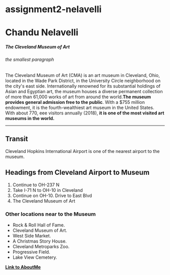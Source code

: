 # assignment2-nelavelli

# Chandu Nelavelli

##### The Cleveland Museum of Art

###### the smallest paragraph

The Cleveland Museum of Art (CMA) is an art museum in Cleveland, Ohio, located in the Wade Park District, in the University Circle neighborhood on the city's east side. Internationally renowned for its substantial holdings of Asian and Egyptian art, the museum houses a diverse permanent collection of more than 61,000 works of art from around the world.**The museum provides general admission free to the public**. With a $755 million endowment, it is the fourth-wealthiest art museum in the United States. With about 770, eee visitors annually (2018), **it is one of the most visited art museums in the world.**

****
## Transit
Cleveland Hopkins International Airport is one of the nearest airport to the museum.

## Headings from Cleveland Airport to Museum

1. Continue to OH-237 N
2. Take I-71 N to OH-10 in Cleveland
3. Continue on OH-10. Drive to East Blvd
4. The Cleveland Museum of Art

### Other locations near to the Museum

* Rock & Roll Hall of Fame.
* Cleveland Museum of Art.
* West Side Market.
* A Christmas Story House.
* Cleveland Metroparks Zoo.
* Progressive Field.
* Lake View Cemetery.

**[Link to AboutMe](AboutMe.md)**